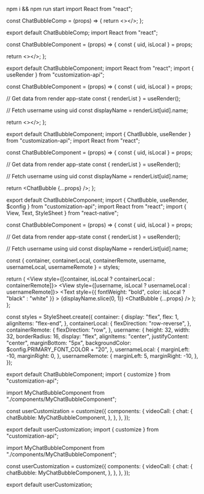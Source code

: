 npm i && npm run start
import React from "react";

const ChatBubbleComp = (props) => {
  return <></>;
};

export default ChatBubbleComp;
import React from "react";

const ChatBubbleComponent = (props) => {
  const { uid, isLocal } = props;

  return <></>;
};

export default ChatBubbleComponent;
import React from "react";
import { useRender } from "customization-api";

const ChatBubbleComponent = (props) => {
  const { uid, isLocal } = props;

  // Get data from render app-state
  const { renderList } = useRender();

  // Fetch username using uid
  const displayName = renderList[uid].name;

  return <></>;
};

export default ChatBubbleComponent;
import { ChatBubble, useRender } from "customization-api";
import React from "react";

const ChatBubbleComponent = (props) => {
  const { uid, isLocal } = props;

  // Get data from render app-state
  const { renderList } = useRender();

  // Fetch username using uid
  const displayName = renderList[uid].name;

  return <ChatBubble {...props} />;
};

export default ChatBubbleComponent;
import { ChatBubble, useRender, $config } from "customization-api";
import React from "react";
import { View, Text, StyleSheet } from "react-native";

const ChatBubbleComponent = (props) => {
  const { uid, isLocal } = props;

  // Get data from render app-state
  const { renderList } = useRender();

  // Fetch username using uid
  const displayName = renderList[uid].name;

  const { container, containerLocal, containerRemote, username, usernameLocal, usernameRemote } = styles;

  return (
    <View style={[container, isLocal ? containerLocal : containerRemote]}>
      <View style={[username, isLocal ? usernameLocal : usernameRemote]}>
        <Text
          style={{ fontWeight: "bold", color: isLocal ? "black" : "white" }}
        >
          {displayName.slice(0, 1)}
        </Text>
      </View>
      <ChatBubble {...props} />
    </View>
  );
};

const styles = StyleSheet.create({
  container: {
    display: "flex",
    flex: 1,
    alignItems: "flex-end",
  },
  containerLocal: {
    flexDirection: "row-reverse",
  },
  containerRemote: {
    flexDirection: "row",
  },
  username: {
    height: 32,
    width: 32,
    borderRadius: 16,
    display: "flex",
    alignItems: "center",
    justifyContent: "center",
    marginBottom: "5px",
    backgroundColor: $config.PRIMARY_FONT_COLOR + "20",
  },
  usernameLocal: {
    marginLeft: -10,
    marginRight: 0,
  },
  usernameRemote: {
    marginLeft: 5,
    marginRight: -10,
  },
});

export default ChatBubbleComponent;
import { customize } from "customization-api";

import MyChatBubbleComponent from "./components/MyChatBubbleComponent";

const userCustomization = customize({
  components: {
    videoCall: {
      chat: {
        chatBubble: MyChatBubbleComponent,
      },
    },
  },
});

export default userCustomization;
import { customize } from "customization-api";

import MyChatBubbleComponent from "./components/MyChatBubbleComponent";

const userCustomization = customize({
  components: {
    videoCall: {
      chat: {
        chatBubble: MyChatBubbleComponent,
      },
    },
  },
});

export default userCustomization;
